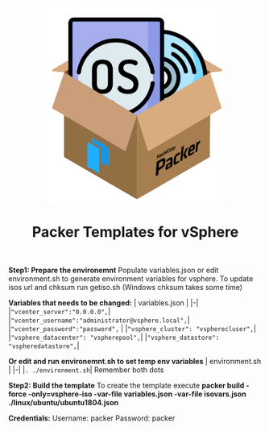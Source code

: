 <div align="center">
    <img src="packerosbox.png" alt="logo" width="350px" style="margin-top: 1em">
    <h1>Packer Templates for vSphere</h1>
</div><br>

**Step1: Prepare the environemnt**
Populate variables.json or edit environment.sh to generate environment variables for vsphere. To update isos url and chksum run getiso.sh (Windows chksum takes some time)

**Variables that needs to be changed:**
| variables.json | 
|-|
|```"vcenter_server":"0.0.0.0",```|
|```"vcenter_username":"administrator@vsphere.local",```|
|```"vcenter_password":"password",``` |
|```"vsphere_cluster": "vspherecluser",```|
|```"vsphere_datacenter": "vspherepool",```|
|```"vsphere_datastore": "vspheredatastore",```|

**Or edit and run environemnt.sh to set temp env variables**
| environment.sh | 
|-|
|```. ./environment.sh```|
Remember both dots


**Step2: Build the template**
To create the template execute **packer build -force -only=vsphere-iso -var-file variables.json -var-file isovars.json ./linux/ubuntu/ubuntu1804.json** 

**Credentials:**
Username: packer
Password: packer